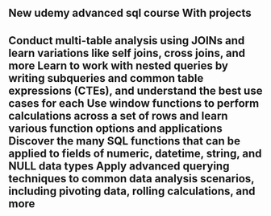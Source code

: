 New udemy advanced sql course
With projects
--
Conduct multi-table analysis using JOINs and learn variations like self joins, cross joins, and more
Learn to work with nested queries by writing subqueries and common table expressions (CTEs), and understand the best use cases for each
Use window functions to perform calculations across a set of rows and learn various function options and applications
Discover the many SQL functions that can be applied to fields of numeric, datetime, string, and NULL data types
Apply advanced querying techniques to common data analysis scenarios, including pivoting data, rolling calculations, and more
--
